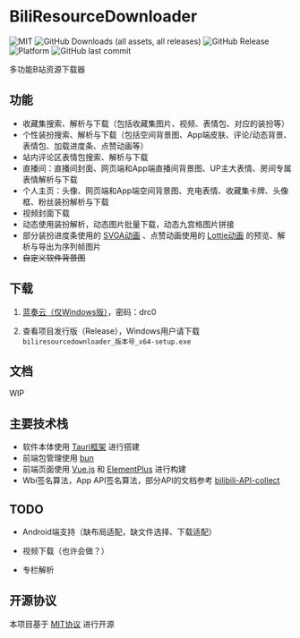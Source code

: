# BiliResourceDownloader

![MIT](https://img.shields.io/github/license/LightQuanta/BiliResourceDownloader
)
![GitHub Downloads (all assets, all releases)](https://img.shields.io/github/downloads/LightQuanta/BiliResourceDownloader/total)
![GitHub Release](https://img.shields.io/github/v/release/LightQuanta/BiliResourceDownloader)
![Platform](https://img.shields.io/badge/Platform-%20win%20|%20linux%20|%20mac-lightgrey.svg)
![GitHub last commit](https://img.shields.io/github/last-commit/LightQuanta/BiliResourceDownloader)

多功能B站资源下载器

## 功能

- 收藏集搜索、解析与下载（包括收藏集图片、视频、表情包、对应的装扮等）
- 个性装扮搜索、解析与下载（包括空间背景图、App端皮肤、评论/动态背景、表情包、加载进度条、点赞动画等）
- 站内评论区表情包搜索、解析与下载
- 直播间：直播间封面、网页端和App端直播间背景图、UP主大表情、房间专属表情解析与下载
- 个人主页：头像、网页端和App端空间背景图、充电表情、收藏集卡牌、头像框、粉丝装扮解析与下载
- 视频封面下载
- 动态使用装扮解析，动态图片批量下载，动态九宫格图片拼接
- 部分装扮进度条使用的 [SVGA动画](https://svga.dev/) 、点赞动画使用的 [Lottie动画](https://airbnb.io/lottie/#/)
  的预览、解析与导出为序列帧图片
- ~~自定义软件背景图~~

## 下载

1. [蓝奏云（仅Windows版）](https://lightquanta.lanzn.com/iwWmV2ekx40j)，密码：drc0

2. 查看项目发行版（Release），Windows用户请下载 `
biliresourcedownloader_版本号_x64-setup.exe`

## 文档

WIP

## 主要技术栈

- 软件本体使用 [Tauri框架](https://tauri.app/zh-cn/) 进行搭建
- 前端包管理使用 [bun](https://bun.sh/)
- 前端页面使用 [Vue.js](https://cn.vuejs.org/) 和 [ElementPlus](https://cn.element-plus.org/zh-CN/) 进行构建
- Wbi签名算法，App
  API签名算法，部分API的文档参考 [bilibili-API-collect](https://github.com/SocialSisterYi/bilibili-API-collect)

## TODO

- Android端支持（缺布局适配，缺文件选择、下载适配）

- 视频下载（也许会做？）

- 专栏解析

## 开源协议

本项目基于 [MIT协议](./LICENSE) 进行开源